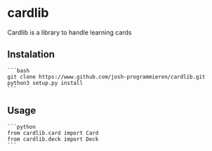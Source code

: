 # cardlib
 Cardlib is a library to handle learning cards
 ## Instalation
    ```bash
    git clone https://www.github.com/josh-programmieren/cardlib.git
    python3 setup.py install
    ```
   ## Usage
    ```python
    from cardlib.card import Card
    from cardlib.deck import Deck
    ```